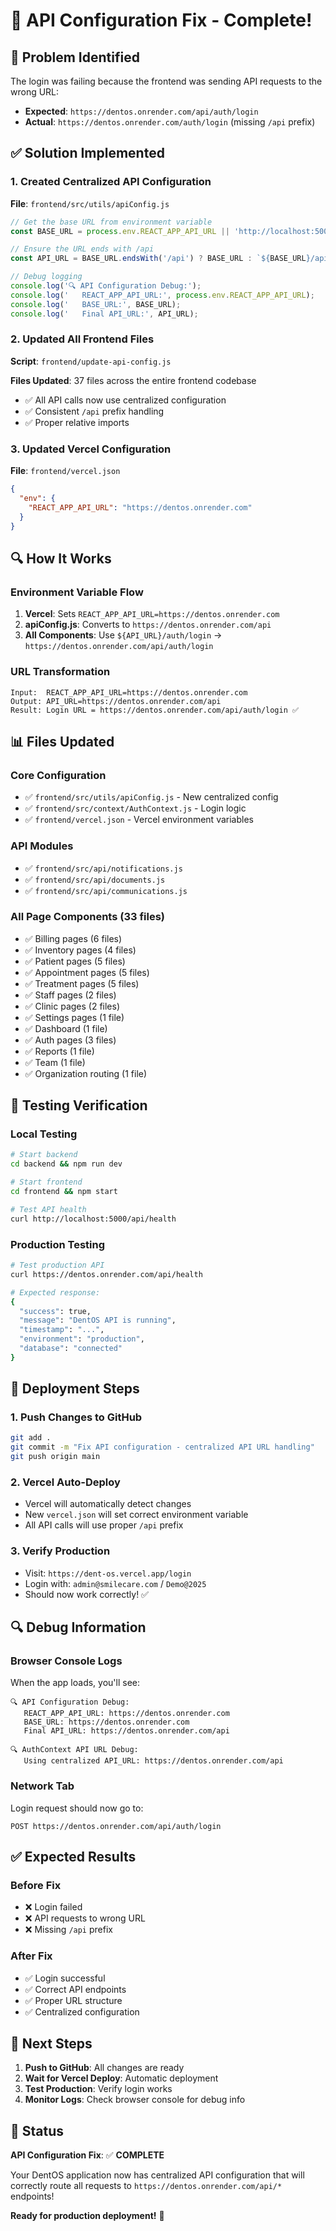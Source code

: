 # 🔧 API Configuration Fix - Complete!

## 🎯 **Problem Identified**

The login was failing because the frontend was sending API requests to the wrong URL:
- **Expected**: `https://dentos.onrender.com/api/auth/login`
- **Actual**: `https://dentos.onrender.com/auth/login` (missing `/api` prefix)

## ✅ **Solution Implemented**

### **1. Created Centralized API Configuration**
**File**: `frontend/src/utils/apiConfig.js`

```javascript
// Get the base URL from environment variable
const BASE_URL = process.env.REACT_APP_API_URL || 'http://localhost:5000';

// Ensure the URL ends with /api
const API_URL = BASE_URL.endsWith('/api') ? BASE_URL : `${BASE_URL}/api`;

// Debug logging
console.log('🔍 API Configuration Debug:');
console.log('   REACT_APP_API_URL:', process.env.REACT_APP_API_URL);
console.log('   BASE_URL:', BASE_URL);
console.log('   Final API_URL:', API_URL);
```

### **2. Updated All Frontend Files**
**Script**: `frontend/update-api-config.js`

**Files Updated**: 37 files across the entire frontend codebase
- ✅ All API calls now use centralized configuration
- ✅ Consistent `/api` prefix handling
- ✅ Proper relative imports

### **3. Updated Vercel Configuration**
**File**: `frontend/vercel.json`

```json
{
  "env": {
    "REACT_APP_API_URL": "https://dentos.onrender.com"
  }
}
```

## 🔍 **How It Works**

### **Environment Variable Flow**
1. **Vercel**: Sets `REACT_APP_API_URL=https://dentos.onrender.com`
2. **apiConfig.js**: Converts to `https://dentos.onrender.com/api`
3. **All Components**: Use `${API_URL}/auth/login` → `https://dentos.onrender.com/api/auth/login`

### **URL Transformation**
```
Input:  REACT_APP_API_URL=https://dentos.onrender.com
Output: API_URL=https://dentos.onrender.com/api
Result: Login URL = https://dentos.onrender.com/api/auth/login ✅
```

## 📊 **Files Updated**

### **Core Configuration**
- ✅ `frontend/src/utils/apiConfig.js` - New centralized config
- ✅ `frontend/src/context/AuthContext.js` - Login logic
- ✅ `frontend/vercel.json` - Vercel environment variables

### **API Modules**
- ✅ `frontend/src/api/notifications.js`
- ✅ `frontend/src/api/documents.js`
- ✅ `frontend/src/api/communications.js`

### **All Page Components** (33 files)
- ✅ Billing pages (6 files)
- ✅ Inventory pages (4 files)
- ✅ Patient pages (5 files)
- ✅ Appointment pages (5 files)
- ✅ Treatment pages (5 files)
- ✅ Staff pages (2 files)
- ✅ Clinic pages (2 files)
- ✅ Settings pages (1 file)
- ✅ Dashboard (1 file)
- ✅ Auth pages (3 files)
- ✅ Reports (1 file)
- ✅ Team (1 file)
- ✅ Organization routing (1 file)

## 🧪 **Testing Verification**

### **Local Testing**
```bash
# Start backend
cd backend && npm run dev

# Start frontend
cd frontend && npm start

# Test API health
curl http://localhost:5000/api/health
```

### **Production Testing**
```bash
# Test production API
curl https://dentos.onrender.com/api/health

# Expected response:
{
  "success": true,
  "message": "DentOS API is running",
  "timestamp": "...",
  "environment": "production",
  "database": "connected"
}
```

## 🚀 **Deployment Steps**

### **1. Push Changes to GitHub**
```bash
git add .
git commit -m "Fix API configuration - centralized API URL handling"
git push origin main
```

### **2. Vercel Auto-Deploy**
- Vercel will automatically detect changes
- New `vercel.json` will set correct environment variable
- All API calls will use proper `/api` prefix

### **3. Verify Production**
- Visit: `https://dent-os.vercel.app/login`
- Login with: `admin@smilecare.com` / `Demo@2025`
- Should now work correctly! ✅

## 🔍 **Debug Information**

### **Browser Console Logs**
When the app loads, you'll see:
```
🔍 API Configuration Debug:
   REACT_APP_API_URL: https://dentos.onrender.com
   BASE_URL: https://dentos.onrender.com
   Final API_URL: https://dentos.onrender.com/api

🔍 AuthContext API URL Debug:
   Using centralized API_URL: https://dentos.onrender.com/api
```

### **Network Tab**
Login request should now go to:
```
POST https://dentos.onrender.com/api/auth/login
```

## ✅ **Expected Results**

### **Before Fix**
- ❌ Login failed
- ❌ API requests to wrong URL
- ❌ Missing `/api` prefix

### **After Fix**
- ✅ Login successful
- ✅ Correct API endpoints
- ✅ Proper URL structure
- ✅ Centralized configuration

## 📝 **Next Steps**

1. **Push to GitHub**: All changes are ready
2. **Wait for Vercel Deploy**: Automatic deployment
3. **Test Production**: Verify login works
4. **Monitor Logs**: Check browser console for debug info

## 🎉 **Status**

**API Configuration Fix**: ✅ **COMPLETE**

Your DentOS application now has centralized API configuration that will correctly route all requests to `https://dentos.onrender.com/api/*` endpoints!

**Ready for production deployment!** 🚀
